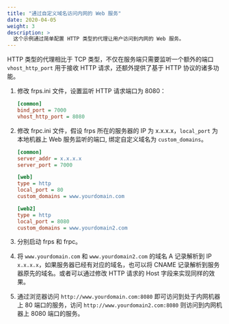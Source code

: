 ```yaml
---
title: "通过自定义域名访问内网的 Web 服务"
date: 2020-04-05
weight: 3
description: >
  这个示例通过简单配置 HTTP 类型的代理让用户访问到内网的 Web 服务。
---
```


HTTP 类型的代理相比于 TCP 类型，不仅在服务端只需要监听一个额外的端口 `vhost_http_port` 用于接收 HTTP 请求，还额外提供了基于 HTTP 协议的诸多功能。

1. 修改 frps.ini 文件，设置监听 HTTP 请求端口为 8080：

    ```ini
    [common]
    bind_port = 7000
    vhost_http_port = 8080
    ```

2. 修改 frpc.ini 文件，假设 frps 所在的服务器的 IP 为 x.x.x.x，`local_port` 为本地机器上 Web 服务监听的端口, 绑定自定义域名为 `custom_domains`。

    ```ini
    [common]
    server_addr = x.x.x.x
    server_port = 7000

    [web]
    type = http
    local_port = 80
    custom_domains = www.yourdomain.com

    [web2]
    type = http
    local_port = 8080
    custom_domains = www.yourdomain2.com
    ```

3. 分别启动 frps 和 frpc。

4. 将 `www.yourdomain.com` 和 `www.yourdomain2.com` 的域名 A 记录解析到 IP `x.x.x.x`，如果服务器已经有对应的域名，也可以将 CNAME 记录解析到服务器原先的域名。或者可以通过修改 HTTP 请求的 Host 字段来实现同样的效果。

5. 通过浏览器访问 `http://www.yourdomain.com:8080` 即可访问到处于内网机器上 80 端口的服务，访问 `http://www.yourdomain2.com:8080` 则访问到内网机器上 8080 端口的服务。
